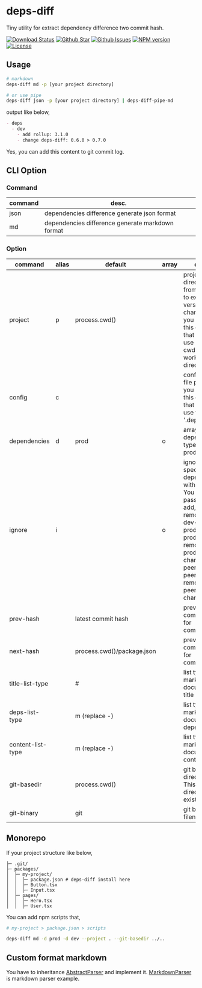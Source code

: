 # deps-diff

Tiny utility for extract dependency difference two commit hash.

[![Download Status](https://img.shields.io/npm/dw/deps-diff.svg)](https://npmcharts.com/compare/deps-diff?minimal=true) [![Github Star](https://img.shields.io/github/stars/imjuni/deps-diff.svg?style=popout)](https://github.com/imjuni/deps-diff) [![Github Issues](https://img.shields.io/github/issues-raw/imjuni/deps-diff.svg)](https://github.com/imjuni/deps-diff/issues) [![NPM version](https://img.shields.io/npm/v/deps-diff.svg)](https://www.npmjs.com/package/deps-diff) [![License](https://img.shields.io/npm/l/deps-diff.svg)](https://github.com/imjuni/deps-diff/blob/master/LICENSE)

## Usage

```bash
# markdown
deps-diff md -p [your project directory]

# or use pipe
deps-diff json -p [your project directory] | deps-diff-pipe-md
```

output like below,

```md
- deps
  - dev
    - add rollup: 3.1.0
    - change deps-diff: 0.6.0 > 0.7.0
```

Yes, you can add this content to git commit log.

## CLI Option

### Command

| command | desc.                                            |
| ------- | ------------------------------------------------ |
| json    | dependencies difference generate json format     |
| md      | dependencies difference generate markdown format |

### Option

| command           | alias | default                    | array | desc.                                                                                                                                                       |
| ----------------- | ----- | -------------------------- | ----- | ----------------------------------------------------------------------------------------------------------------------------------------------------------- |
| project           | p     | process.cwd()              |       | project directory from which to extract version changes, if you not pass this option that will be use cwd(current working directory)                        |
| config            | c     |                            |       | configuration file path, if you not pass this option that will be use find '.depsrc' first                                                                  |
| dependencies      | d     | prod                       | o     | array of dependency type: dev, prod, peer                                                                                                                   |
| ignore            | i     |                            | o     | ignore specfic dependency with action. You can pass dev-add, dev-remove, dev-change, prod-add, prod-remove, prod-change, peer-add, peer-remove, peer-change |
| prev-hash         |       | latest commit hash         |       | previous git commit hash for comparison                                                                                                                     |
| next-hash         |       | process.cwd()/package.json |       | previous git commit hash for comparison                                                                                                                     |
| title-list-type   |       | #                          |       | list type of markdown document title                                                                                                                        |
| deps-list-type    |       | m (replace -)              |       | list type of markdown document dependency                                                                                                                   |
| content-list-type |       | m (replace -)              |       | list type of markdown document content                                                                                                                      |
| git-basedir       |       | process.cwd()              |       | git base directory. This directory exists `.git`                                                                                                            |
| git-binary        |       | git                        |       | git binary filename                                                                                                                                         |

## Monorepo

If your project structure like below,

```text
├─ .git/
├─ packages/
│  ├─ my-project/
│  │  ├─ package.json # deps-diff install here
│  │  ├─ Button.tsx
│  │  ├─ Input.tsx
│  ├─ pages/
│  │  ├─ Hero.tsx
│  │  ├─ User.tsx
```

You can add npm scripts that,

```bash
# my-project > package.json > scripts

deps-diff md -d prod -d dev --project . --git-basedir ../..
```

## Custom format markdown

You have to inheritance [AbstractParser](https://github.com/imjuni/deps-diff/blob/main/lib/modules/AbstractParser.ts) and implement it. [MarkdownParser](https://github.com/imjuni/deps-diff/blob/main/lib/modules/MarkdownParser.ts) is markdown parser example.
